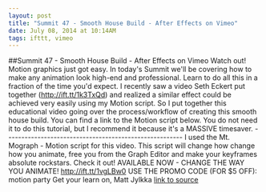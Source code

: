 ```yaml
---
layout: post
title: "Summit 47 - Smooth House Build - After Effects on Vimeo"
date: July 08, 2014 at 10:14AM
tags: ifttt, vimeo
---
```

##Summit 47 - Smooth House Build - After Effects on Vimeo
Watch out! Motion graphics just got easy. In today's Summit we'll be covering how to make any animation look high-end and professional. Learn to do all this in a fraction of the time you'd expect. I recently saw a video Seth Eckert put together (http://ift.tt/1k3TxQd) and realized a similar effect could be achieved very easily using my Motion script. So I put together this educational video going over the process/workflow of creating this smooth house build. You can find a link to the Motion script below. You do not need it to do this tutorial, but I recommend it because it's a MASSIVE timesaver. ------------------------------------------------------- I used the Mt. Mograph - Motion script for this video. This script will change how change how you animate, free you from the Graph Editor and make your keyframes absolute rockstars. Check it out! AVAILABLE NOW - CHANGE THE WAY YOU ANIMATE! http://ift.tt/1vgLBw0 USE THE PROMO CODE (FOR $5 OFF): motion party Get your learn on, Matt Jylkka
[link to source](http://ift.tt/1r5agnt) 
